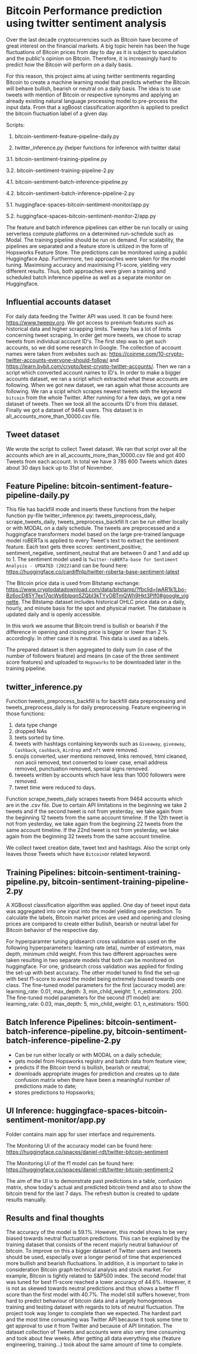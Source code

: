 # Bitcoin Performance prediction using twitter sentiment analysis

Over the last decade cryptocurrencies such as Bitcoin have become of great interest on the financial markets. 
A big topic herein has been the huge fluctuations of Bitcoin prices from day to day as it is subject to speculation and the public's opinion on Bitcoin.
Therefore, it is increasingly hard to predict how the Bitcoin will perform on a daily basis.

For this reason, this project aims at using twitter sentiments regarding Bitcoin to create a machine learning model that predicts whether the Bitcoin will behave bullish, bearish or neutral on a daily basis.
The idea is to use tweets with mention of Bitcoin or respective synonyms and applying an already existing natural language processing model to pre-process the input data. From that a xgBoost classification algorithm is applied to predict the bitcoin fluctuation label of a given day.

Scripts:
1.    bitcoin-sentiment-feature-pipeline-daily.py

2.    twitter_inference.py (helper functions for inference with twitter data)

3.1.  bitcoin-sentiment-training-pipeline.py

3.2.  bitcoin-sentiment-training-pipeline-2.py

4.1.  bitcoin-sentiment-batch-inference-pipeline.py

4.2.  bitcoin-sentiment-batch-inference-pipeline-2.py

5.1.  huggingface-spaces-bitcoin-sentiment-monitor/app.py

5.2.  huggingface-spaces-bitcoin-sentiment-monitor-2/app.py

The feature and batch inference pipelines can either be run locally or using serverless compute platforms on a determined run-schedule such as Modal. The training pipeline should be run on demand. For scalability, the pipelines are separated and a feature store is utilized in the form of Hopsworks Feature Store. The predictions can be monitored using a public Huggingface App. Furthermore, two approaches were taken for the model tuning. Maximising accuracy and maximising F1-score, yielding very different results. Thus, both approaches were given a training and scheduled batch inference pipeline as well as a separate monitor on Huggingface.

## Influential accounts dataset

For daily data feeding the Twitter API was used. It can be found here: https://www.tweepy.org. We got access to premium features such as historical data and higher scrapping limits.
Tweepy has a lot of limits concerning tweet scraping. In order get more tweets, we chose to scrap tweets from individual account ID's. The first step was to get such accounts, so we did some research in Google. The collection of account names were taken from websites such as: https://coinme.com/10-crypto-twitter-accounts-everyone-should-follow/ and https://learn.bybit.com/crypto/best-crypto-twitter-accounts/. Then we ran a script which converted account names to ID's. In order to make a bigger accounts dataset, we ran a script which extracted what these accounts are following. When we got new dataset, we ran again what those accounts are following. We ran a scipt which scrapes newest tweets with the keyword `bitcoin` from the whole Twitter. After running for a few days, we got a new dataset of tweets. Then we took all the accounts ID's from this dataset. Finally we got a dataset of 9464 users. This dataset is in all_accounts_more_than_10000.csv file.

## Tweet dataset
We wrote the script to collect Tweet dataset. We ran that script over all the accounts which are in all_accounts_more_than_10000.csv file and got 400 Tweets from each account. In total we have 3 785 600 Tweets which dates about 30 days back up to 31st of November.

## Feature Pipeline: bitcoin-sentiment-feature-pipeline-daily.py
This file has backfill mode and inserts these functions from the helper function py-file twitter_inference.py: tweets_preprocess_daily, scrape_tweets_daily, tweets_preprocess_backfill
It can be run either locally or with MODAL on a daily schedule.
The tweets are preprocessed and a huggingface transformers model based on the large pre-trained language model roBERTa is applied to every Tweet's text to extract the sentiment feature. Each text gets three scores: sentiment_positive, sentiment_negative, sentiment_neutral that are between 0 and 1 and add up to 1. The sentiment model used is `Twitter-roBERTa-base for Sentiment Analysis - UPDATED (2022)`and can be found here: https://huggingface.co/cardiffnlp/twitter-roberta-base-sentiment-latest

The Bitcoin price data is used from Bitstamp exchange: https://www.cryptodatadownload.com/data/bitstamp/?fbclid=IwAR1k1Lbo-Bz6ocD85Y7ex17qcWs6bIpqnSZQbI3kTYyOBTmQWh9Hkt3Plf0#google_vignette.
The Bitstamp dataset includes historical OHLC price data on a daily, hourly, and minute basis for the spot and physical market. The database is updated daily and is openly accessible.

In this work we assume that Bitcoin trend is bullish or bearish if the difference in opening and closing price is bigger or lower than 2 % accordingly. In other case it is neutral. This data is used as a labels.

The prepared dataset is then aggregated to daily sum (in case of the number of followers feature) and means (in case of the three sentiment score features) and uploaded to `Hopsworks` to be downloaded later in the training pipeline.

## twitter_inference.py
Function tweets_preprocess_backfill is for backfill data preprocessing and tweets_preprocess_daily is for daily preprocessing. Feature engineering in those functions:
1. data type change
2. dropped NAs
3. teets sorted by time. 
4. tweets with hashtags containing keywords such as `Giveaway`, `giveaway`, `Cashback`, `cashback`, `Airdrop` and `nft` were removed.
5. enojis converted, user mentions removed, links removed, html cleaned, non ascii removed, text converted to lower case, email address removed, punctuation removed, special signs removed. 
6. tweeets written by accounts which have less than 1000 followers were removed.
7. tweet time were reduced to days.

Function scrape_tweets_daily scrapes tweets from 9464 accounts which are in the .csv file. Due to certain API limitations in the beginning we take 2 tweets and if the second tweet is not from yesterday, we take again from the beginning 12 tweets from the same account timeline. If the 12th tweet is not from yesterday, we take again from the beginning 22 tweets from the same account timeline. If the 22nd tweet is not from yesterday, we take again from the beginning 32 tweets from the same account timeline.

We collect tweet creation date, tweet text and hashtags. 
Also the script only leaves those Tweets which have `Bitcoin`or related keyword.

## Training Pipelines: bitcoin-sentiment-training-pipeline.py, bitcoin-sentiment-training-pipeline-2.py
A XGBoost classification algorithm was applied. One day of tweet input data was aggregated into one input into the model yielding one prediction.
To calculate the labels, Bitcoin market prices are used and opening and closing prices are compared to create either bullish, bearish or neutral label for Bitcoin behavior of the respective day.

For hyperparamter tuning gridsearch cross validation was used on the following hyperparameters: learning rate (eta), number of estimators, max depth, minimum child weight. From this two different approaches were taken resulting in two separate models that both can be monitored on huggingface.
For one, gridsearch cross validation was applied for finding the set-up with best accuracy. The other model tuned to find the set-up with best f1-score to avoid the model being extremely biased towards one class. The fine-tuned model parameters for the first (accuracy model) are: learning_rate: 0.01, max_depth: 3, min_child_weight: 1, n_estimators: 200. The fine-tuned model parameters for the second (f1 model) are: learning_rate: 0.03, max_depth: 5, min_child_weight: 0.1, n_estimators: 1500.

## Batch Inference Pipelines: bitcoin-sentiment-batch-inference-pipeline.py, bitcoin-sentiment-batch-inference-pipeline-2.py
- Can be run either locally or with MODAL on a daily schedule;
- gets model from Hopsworks registry and batch data from feature view;
- predicts if the Bitcoin trend is bullish, bearish or neutral;
- downloads appropriate images for prediction and creates up to date confusion matrix when there have been a meaningful number of predictions made to date;
- stores predictions to Hopsworks;

## UI Inference: huggingface-spaces-bitcoin-sentiment-monitor/app.py

Folder contains main app for user interface and requirements.

The Monitoring UI of the accuracy model can be found here: https://huggingface.co/spaces/daniel-rdt/twitter-bitcoin-sentiment

The Monitoring UI of the f1 model can be found here: https://huggingface.co/spaces/daniel-rdt/twitter-bitcoin-sentiment-2 

The aim of the UI is to demonstrate past predictions in a table, confusion matrix, show today's actual and predicted bitcoin trend and also to show the bitcoin trend for the last 7 days. The refresh button is created to update results manually.

## Results and final thoughts
The accuracy of the model is 59.1%. However, this model shows to be very biased towards neutral fluctuation predictions. This can be explained by the training dataset that consists of the recent majorly neutral bahaviour of bitcoin. To improve on this a bigger dataset of Twitter users and tweeets should be used, especially over a longer period of time that experienced more bullish and bearish fluctuations. In addition, it is important to take in consideration Bitcoin graph technical analysis and stock market. For example, Bitcoin is tightly related to S&P500 index. The second model that was tuned for best f1-score reached a lower accuracy of 44.6%. However, it is not as skewed towards neutral predictions and thus shows a better f1 score than the first model with 40.7%. The model still suffers however, from hard to predict behaviour of bitcoin data and a largely homogeneous training and testing dataset with regards to lots of neutral fluctuation.
The project took way longer to complete than we expected. The hardest part and the most time consuming was Twitter API because it took some time to get approval to use it from Twitter and because of API limitation. The dataset collection of Tweets and accounts were also very time consuming and took about few weeks. After getting all data everything else (feature engineering, training...) took about the same amount of time to complete. 
